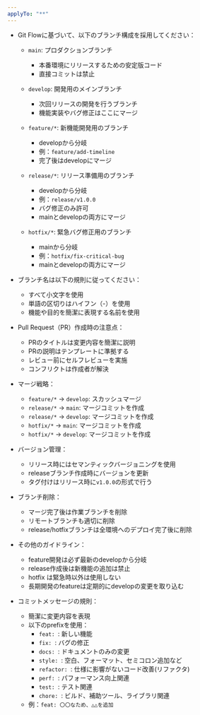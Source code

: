 ```yaml
---
applyTo: "**"
---
```


- Git Flowに基づいて、以下のブランチ構成を採用してください：

  - `main`: プロダクションブランチ

    - 本番環境にリリースするための安定版コード
    - 直接コミットは禁止

  - `develop`: 開発用のメインブランチ

    - 次回リリースの開発を行うブランチ
    - 機能実装やバグ修正はここにマージ

  - `feature/*`: 新機能開発用のブランチ

    - developから分岐
    - 例：`feature/add-timeline`
    - 完了後はdevelopにマージ

  - `release/*`: リリース準備用のブランチ

    - developから分岐
    - 例：`release/v1.0.0`
    - バグ修正のみ許可
    - mainとdevelopの両方にマージ

  - `hotfix/*`: 緊急バグ修正用のブランチ
    - mainから分岐
    - 例：`hotfix/fix-critical-bug`
    - mainとdevelopの両方にマージ

- ブランチ名は以下の規則に従ってください：

  - すべて小文字を使用
  - 単語の区切りはハイフン（-）を使用
  - 機能や目的を簡潔に表現する名前を使用

- Pull Request（PR）作成時の注意点：

  - PRのタイトルは変更内容を簡潔に説明
  - PRの説明はテンプレートに準拠する
  - レビュー前にセルフレビューを実施
  - コンフリクトは作成者が解決

- マージ戦略：

  - `feature/*` → `develop`: スカッシュマージ
  - `release/*` → `main`: マージコミットを作成
  - `release/*` → `develop`: マージコミットを作成
  - `hotfix/*` → `main`: マージコミットを作成
  - `hotfix/*` → `develop`: マージコミットを作成

- バージョン管理：

  - リリース時にはセマンティックバージョニングを使用
  - releaseブランチ作成時にバージョンを更新
  - タグ付けはリリース時に`v1.0.0`の形式で行う

- ブランチ削除：

  - マージ完了後は作業ブランチを削除
  - リモートブランチも適切に削除
  - release/hotfixブランチは全環境へのデプロイ完了後に削除

- その他のガイドライン：

  - feature開発は必ず最新のdevelopから分岐
  - release作成後は新機能の追加は禁止
  - hotfix は緊急時以外は使用しない
  - 長期開発のfeatureは定期的にdevelopの変更を取り込む

- コミットメッセージの規則：
  - 簡潔に変更内容を表現
  - 以下のprefixを使用：
    - `feat: `: 新しい機能
    - `fix: `: バグの修正
    - `docs: `: ドキュメントのみの変更
    - `style: `: 空白、フォーマット、セミコロン追加など
    - `refactor: `: 仕様に影響がないコード改善(リファクタ)
    - `perf: `: パフォーマンス向上関連
    - `test: `: テスト関連
    - `chore: `: ビルド、補助ツール、ライブラリ関連
  - 例：`feat: 〇〇なため、△△を追加`
